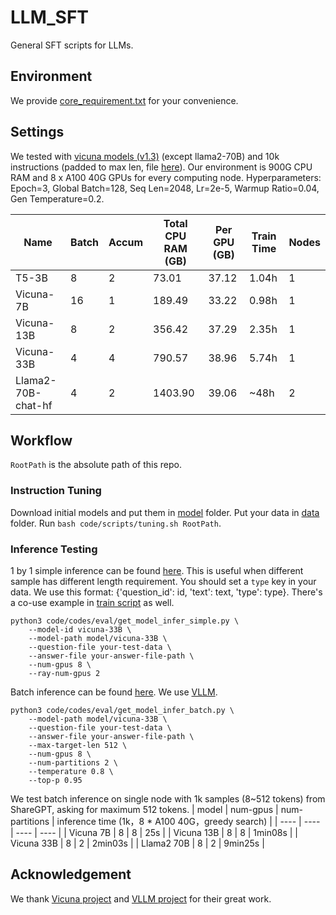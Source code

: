 # LLM_SFT
General SFT scripts for LLMs.

## Environment
We provide [core_requirement.txt](core_requirement.txt) for your convenience.

## Settings
We tested with [vicuna models (v1.3)](https://lmsys.org/blog/2023-03-30-vicuna/) (except llama2-70B) and 10k instructions (padded to max len, file [here](https://github.com/LuJunru/MemoChat/blob/main/data/memochat_instructions/train_10k.json)). Our environment is 900G CPU RAM and 8 x A100 40G GPUs for every computing node. Hyperparameters: Epoch=3, Global Batch=128, Seq Len=2048, Lr=2e-5, Warmup Ratio=0.04, Gen Temperature=0.2.

| Name | Batch | Accum | Total CPU RAM (GB) | Per GPU (GB) | Train Time | Nodes |
| --- | --- | --- | --- | --- | --- | --- |
| T5-3B | 8 | 2 | 73.01 | 37.12 | 1.04h | 1 |
| Vicuna-7B | 16 | 1 | 189.49 | 33.22 | 0.98h | 1 |
| Vicuna-13B | 8 | 2 | 356.42 | 37.29 | 2.35h | 1 |
| Vicuna-33B | 4 | 4 | 790.57 | 38.96 | 5.74h | 1 |
| Llama2-70B-chat-hf | 4 | 2 | 1403.90 | 39.06 | ~48h | 2 |

## Workflow
`RootPath` is the absolute path of this repo.

### Instruction Tuning
Download initial models and put them in [model](model) folder. Put your data in [data](data) folder.
Run `bash code/scripts/tuning.sh RootPath`.

### Inference Testing
1 by 1 simple inference can be found [here](code/codes/eval/get_model_infer_simple.py). This is useful when different sample has different length requirement. You should set a `type` key in your data. We use this format: {'question_id': id, 'text': text, 'type': type}. There's a co-use example in [train script](code/scripts/tuning.sh) as well.
```
python3 code/codes/eval/get_model_infer_simple.py \
    --model-id vicuna-33B \
    --model-path model/vicuna-33B \
    --question-file your-test-data \
    --answer-file your-answer-file-path \
    --num-gpus 8 \
    --ray-num-gpus 2
```

Batch inference can be found [here](code/codes/eval/get_model_infer_batch.py). We use [VLLM](https://github.com/vllm-project/vllm).
```
python3 code/codes/eval/get_model_infer_batch.py \
    --model-path model/vicuna-33B \
    --question-file your-test-data \
    --answer-file your-answer-file-path \
    --max-target-len 512 \
    --num-gpus 8 \
    --num-partitions 2 \
    --temperature 0.8 \
    --top-p 0.95
```
We test batch inference on single node with 1k samples (8~512 tokens) from ShareGPT, asking for maximum 512 tokens.
| model | num-gpus | num-partitions | inference time (1k，8 * A100 40G，greedy search) |
| ---- | ---- | ---- | ---- |
| Vicuna 7B | 8 | 8 | 25s |
| Vicuna 13B | 8 | 8 | 1min08s |
| Vicuna 33B | 8 | 2 | 2min03s |
| Llama2 70B | 8 | 2 | 9min25s |

## Acknowledgement
We thank [Vicuna project](https://github.com/lm-sys/FastChat/tree/main) and [VLLM project](https://github.com/vllm-project/vllm) for their great work.
